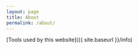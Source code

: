 ```yaml
---
layout: page
title: About
permalink: /about/
---
```


[Tools used by this website]({{ site.baseurl }}/info)